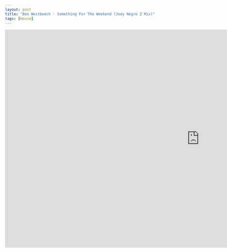 ```yaml
---
layout: post
title: "Ben Westbeech - Something For The Weekend (Joey Negro Z Mix)"
tags: [House]
---
```


<div class="embed-responsive embed-responsive-16by9">
    <iframe width="1280" height="720" src="https://www.youtube.com/embed/TWgsVzrvr0M" frameborder="0" allow="autoplay; encrypted-media" allowfullscreen></iframe>
</div>
